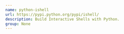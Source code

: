 ```yaml
---
name: python-ishell
url: https://pypi.python.org/pypi/ishell/
description: Build Interactive Shells with Python.
group: None
---
```

